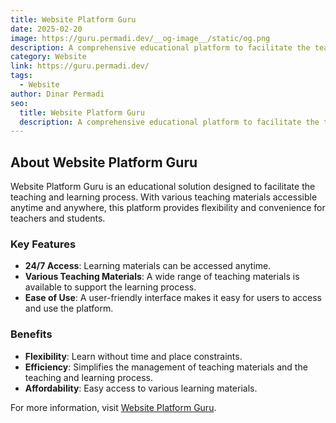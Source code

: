 ```yaml
---
title: Website Platform Guru
date: 2025-02-20
image: https://guru.permadi.dev/__og-image__/static/og.png
description: A comprehensive educational platform to facilitate the teaching and learning process with various teaching materials accessible anytime and anywhere.
category: Website
link: https://guru.permadi.dev/
tags:
  - Website
author: Dinar Permadi
seo:
  title: Website Platform Guru
  description: A comprehensive educational platform to facilitate the teaching and learning process with various teaching materials accessible anytime and anywhere.
---
```


## About Website Platform Guru

Website Platform Guru is an educational solution designed to facilitate the teaching and learning process. With various teaching materials accessible anytime and anywhere, this platform provides flexibility and convenience for teachers and students.

### Key Features

- **24/7 Access**: Learning materials can be accessed anytime.
- **Various Teaching Materials**: A wide range of teaching materials is available to support the learning process.
- **Ease of Use**: A user-friendly interface makes it easy for users to access and use the platform.

### Benefits

- **Flexibility**: Learn without time and place constraints.
- **Efficiency**: Simplifies the management of teaching materials and the teaching and learning process.
- **Affordability**: Easy access to various learning materials.

For more information, visit [Website Platform Guru](https://guru.permadi.dev/).
